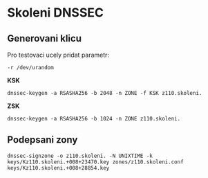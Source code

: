 # Skoleni DNSSEC

## Generovani klicu

Pro testovaci ucely pridat parametr:

    -r /dev/urandom

**KSK**

    dnssec-keygen -a RSASHA256 -b 2048 -n ZONE -f KSK z110.skoleni.

**ZSK**

    dnssec-keygen -a RSASHA256 -b 1024 -n ZONE z110.skoleni.

## Podepsani zony

    dnssec-signzone -o z110.skoleni. -N UNIXTIME -k keys/Kz110.skoleni.+008+23470.key zones/z110.skoleni.conf keys/Kz110.skoleni.+008+28854.key

